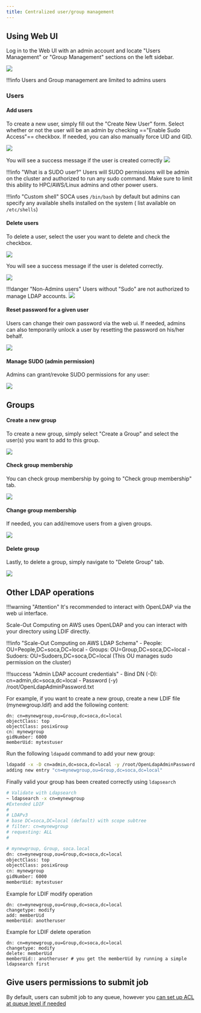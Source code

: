 ```yaml
---
title: Centralized user/group management
---
```


## Using Web UI

Log in to the Web UI with an admin account and locate "Users Management" or "Group Management" sections on the left sidebar.

![](../imgs/user-1.png)

!!!info
    Users and Group management are limited to admins users

### Users
#### Add users
To create a new user, simply fill out the "Create New User" form. Select whether or not the user will be an admin by checking  =="Enable Sudo Access"== checkbox. If needed, you can also manually force UID and GID.

![](../imgs/user-2.png)

You will see a success message if the user is created correctly
![](../imgs/user-3.png)

!!!info "What is a SUDO user?"
    Users will SUDO permissions will be admin on the cluster and authorized to run any sudo command. Make sure to limit this ability to HPC/AWS/Linux admins and other power users.

!!!info "Custom shell"
    SOCA uses `/bin/bash` by default but admins can specify any available shells installed on the system ( list available on `/etc/shells`)

#### Delete users
To delete a user, select the user you want to delete and check the checkbox.

![](../imgs/user-5.png)

You will see a success message if the user is deleted correctly.

![](../imgs/user-6.png)

!!!danger "Non-Admins users"
    Users without "Sudo" are not authorized to manage LDAP accounts.
    ![](../imgs/user-4.png)

#### Reset password for a given user

Users can change their own password via the web ui. If needed, admins can also temporarily unlock a user by resetting the password on his/her behalf.

![](../imgs/user-9.png)

#### Manage SUDO (admin permission)

Admins can grant/revoke SUDO permissions for any user:
 
![](../imgs/user-8.png)

## Groups

#### Create a new group

To create a new group, simply select "Create a Group" and select the user(s) you want to add to this group.

![](../imgs/user-11.png)

#### Check group membership

You can check group membership by going to "Check group membership" tab.

![](../imgs/user-12.png)

#### Change group membership

If needed, you can add/remove users from a given groups.

![](../imgs/user-13.png)

#### Delete group

Lastly, to delete a group, simply navigate to "Delete Group" tab.

![](../imgs/user-14.png)

## Other LDAP operations

!!!warning "Attention"
    It's recommended to interact with OpenLDAP via the web ui interface.
    
Scale-Out Computing on AWS uses OpenLDAP and you can interact with your directory using LDIF directly.

!!!info "Scale-Out Computing on AWS LDAP Schema"
    - People: OU=People,DC=soca,DC=local
    - Groups: OU=Group,DC=soca,DC=local
    - Sudoers: OU=Sudoers,DC=soca,DC=local (This OU manages sudo permission on the cluster)

!!!success "Admin LDAP account credentials"
    - Bind DN (-D): cn=admin,dc=soca,dc=local 
    - Password (-y) /root/OpenLdapAdminPassword.txt

For example, if you want to create a new group, create a new LDIF file (mynewgroup.ldif) and add the following content:

```ldap
dn: cn=mynewgroup,ou=Group,dc=soca,dc=local
objectClass: top
objectClass: posixGroup
cn: mynewgroup
gidNumber: 6000
memberUid: mytestuser
```

Run the following `ldapadd` command to add your new group:
```bash
ldapadd -x -D cn=admin,dc=soca,dc=local -y /root/OpenLdapAdminPassword.txt -f mynewgroup.ldif
adding new entry "cn=mynewgroup,ou=Group,dc=soca,dc=local"
```

Finally valid your group has been created correctly using `ldapsearch`
```bash hl_lines="12"
# Validate with Ldapsearch
~ ldapsearch -x cn=mynewgroup
#Extended LDIF
#
# LDAPv3
# base DC=soca,DC=local (default) with scope subtree
# filter: cn=mynewgroup
# requesting: ALL
#

# mynewgroup, Group, soca.local
dn: cn=mynewgroup,ou=Group,dc=soca,dc=local
objectClass: top
objectClass: posixGroup
cn: mynewgroup
gidNumber: 6000
memberUid: mytestuser
```

Example for LDIF modify operation
```
dn: cn=mynewgroup,ou=Group,dc=soca,dc=local
changetype: modify
add: memberUid
memberUid: anotheruser
```
Example for LDIF delete operation
```
dn: cn=mynewgroup,ou=Group,dc=soca,dc=local
changetype: modify
delete: memberUid
memberUid:: anotheruser # you get the memberUid by running a simple ldapsearch first
```

## Give users permissions to submit job

By default, users can submit job to any queue, however you [can set up ACL at queue level if needed](../../tutorials/manage-queue-acls/)